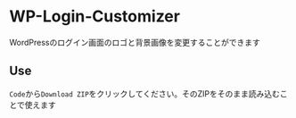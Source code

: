 # WP-Login-Customizer

WordPressのログイン画面のロゴと背景画像を変更することができます

## Use

`Code`から`Download ZIP`をクリックしてください。そのZIPをそのまま読み込むことで使えます
